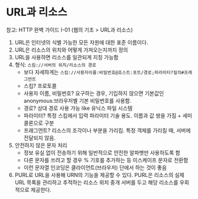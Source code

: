 # URL과 리소스
참고: HTTP 완벽 가이드 I-01 (웹의 기초 > URL과 리소스)


1. URL은 인터넷의 식별 가능한 모든 자원에 대한 표준 이름이다.
2. URL은 리소스의 위치와 어떻게 가져오는지까지 정의
3. URL을 사용하면 리소스를 일관되게 지칭 가능함
4. 형식: `스킴://서버의 위치/리소스의 경로`
    - 보다 자세하게는 `스킴://사용자이름:비밀번호@호스트:포트/경로;파라미터?질의#프래그먼트` 
    - 스킴? 프로토콜
    - 사용자 이름, 비밀번호? 요구하는 경우, 기입하지 않으면 기본값인 anonymous:브라우저별 기본 비밀번호를 사용함.
    - 경로? 상대 경로 사용 가능 like 유닉스 파일 시스템
    - 파라미터? 특정 스킴에서 입력 파라미터 기술 용도. 이름과 값 쌍을 가짐 + 세미콜론으로 구분
    - 프래그먼트? 리소스의 조각이나 부분을 가리킴. 특정 객체를 가리킬 때, 서버에 전달되지 않음.
5. 안전하지 않은 문자 처리
    - 정보 유실 없이 전송하기 위해 일반적으로 안전한 알파벳만 사용하도록 함
    - 다른 문자를 쓰려고 할 경우 % 기호를 추가하는 등 이스케이프 문자로 전환함
    - 이런 문자열 인코딩은 클라이언트(브라우저) 단에서 하는 것이 좋음
6. PURL로 URL을 사용해 URN의 기능을 제공할 수 있다. PURL은 리소스의 실제 URL 목록을 관리하고 추적하는 리소스 위치 중개 서버를 두고 해당 리소스를 우회적으로 제공한다.